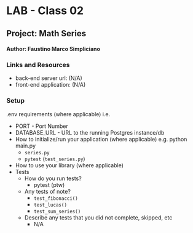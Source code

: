 # LAB - Class 02
## Project: Math Series
#### Author: Faustino Marco Simpliciano

### Links and Resources
- back-end server url: (N/A)
- front-end application: (N/A)

### Setup
.env requirements (where applicable)
i.e.

- PORT - Port Number
- DATABASE_URL - URL to the running Postgres instance/db
- How to initialize/run your application (where applicable) e.g. python main.py
  - `series.py`
  - `pytest` (`test_series.py`)
- How to use your library (where applicable)
- Tests
  - How do you run tests?
    - pytest (ptw)
  - Any tests of note?
    - `test_fibonacci()`
    - `test_lucas()`
    - `test_sum_series()`
  - Describe any tests that you did not complete, skipped, etc
    - N/A